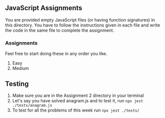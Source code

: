 ## JavaScript Assignments

You are provided empty JavaScript files (or having function signatures) in this directory. 
You have to follow the instructions given in each file and write the code in the same file to complete the assignment.

### Assignments
Feel free to start doing these in any order you like.
1. Easy
2. Medium

## Testing
1. Make sure you are in the Assignment 2 directory in your terminal
2. Let's say you have solved anagram.js and to test it, run  ```npx jest ./tests/anagram.js```
3. To test for all the problems of this week run ```npx jest ./tests/```

